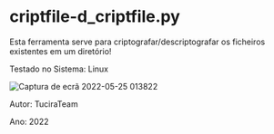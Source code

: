 # criptfile-d_criptfile.py

Esta ferramenta serve para criptografar/descriptografar os ficheiros existentes em um diretório!

Testado no Sistema: Linux


![Captura de ecrã 2022-05-25 013822](https://user-images.githubusercontent.com/53110905/170161213-379500ff-6cf9-4ce7-bb05-4003e5b4036b.png)


Autor: TuciraTeam

Ano: 2022

